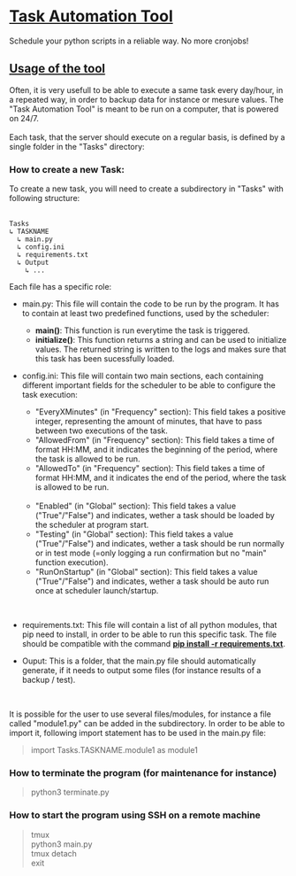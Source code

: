 # <u>Task Automation Tool</u>

Schedule your python scripts in a reliable way. No more cronjobs!

## <u> Usage of the tool</u>

Often, it is very usefull to be able to execute a same task every day/hour, in a repeated way, in order to backup data for instance or mesure values. The "Task Automation Tool" is meant to be run on a computer, that is powered on 24/7. <br><br>
Each task, that the server should execute on a regular basis, is defined by a single folder in the "Tasks" directory:

### How to create a new Task:

To create a new task, you will need to create a subdirectory in "Tasks" with following structure: <br><br>

```
Tasks
↳ TASKNAME
  ↳ main.py
  ↳ config.ini
  ↳ requirements.txt
  ↳ Output
    ↳ ...
```

Each file has a specific role:

- main.py: This file will contain the code to be run by the program. It has to contain at least two predefined functions, used by the scheduler:

  - <strong>main()</strong>: This function is run everytime the task is triggered.<br>
  - <strong>initialize()</strong>: This function returns a string and can be used to initialize values. The returned string is written to the logs and makes sure that this task has been sucessfully loaded.

- config.ini: This file will contain two main sections, each containing different important fields for the scheduler to be able to configure the task execution:
  - "EveryXMinutes" (in "Frequency" section): This field takes a positive integer, representing the amount of minutes, that have to pass between two executions of the task.
  - "AllowedFrom" (in "Frequency" section): This field takes a time of format HH:MM, and it indicates the beginning of the period, where the task is allowed to be run.
  - "AllowedTo" (in "Frequency" section): This field takes a time of format HH:MM, and it indicates the end of the period, where the task is allowed to be run.
    <br><br>
  - "Enabled" (in "Global" section): This field takes a value ("True"/"False") and indicates, wether a task should be loaded by the scheduler at program start.
  - "Testing" (in "Global" section): This field takes a value ("True"/"False") and indicates, wether a task should be run normally or in test mode (=only logging a run confirmation but no "main" function execution).
  - "RunOnStartup" (in "Global" section): This field takes a value ("True"/"False") and indicates, wether a task should be auto run once at scheduler launch/startup.

<br>

- requirements.txt: This file will contain a list of all python modules, that pip need to install, in order to be able to run this specific task. The file should be compatible with the command <u><strong>pip install -r requirements.txt</strong></u>.

- Ouput: This is a folder, that the main.py file should automatically generate, if it needs to output some files (for instance results of a backup / test).

<br>

It is possible for the user to use several files/modules, for instance a file called "module1.py" can be added in the subdirectory. In order to be able to import it, following import statement has to be used in the main.py file:

> import Tasks.TASKNAME.module1 as module1

### How to terminate the program (for maintenance for instance)

> python3 terminate.py

### How to start the program using SSH on a remote machine

> tmux
> <br>
> python3 main.py
> <br>
> tmux detach
> <br>
> exit
